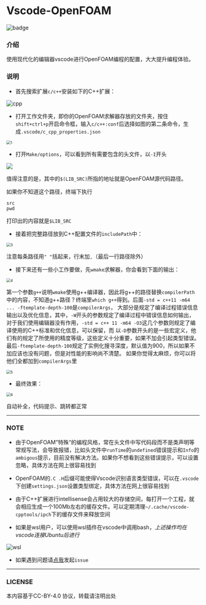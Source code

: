 # Vscode-OpenFOAM

![badge](https://img.shields.io/badge/Modern-Editor-green)

### 介绍
使用现代化的编辑器vscode进行OpenFOAM编程的配置，大大提升编程体验。

### 说明
- 首先搜索扩展`c/c++`安装如下的C++扩展：

![cpp](https://images.gitee.com/uploads/images/2020/0331/202955_2c084abc_6577728.png "cpp.png")

- 打开工作文件夹，即你的OpenFOAM求解器存放的文件夹，按住`shift+ctrl+p`开启命令框，输入`c/c++:conf`后选择如图的第二条命令，生成`.vscode/c_cpp_properties.json`

<img
src="https://images.gitee.com/uploads/images/2020/0331/203011_4ee99ad6_6577728.png" alt="1" title="1.png" style="zoom:67%;" />

- 打开`Make/options`，可以看到所有需要包含的头文件，以`-I`开头

![](https://images.gitee.com/uploads/images/2020/0331/203020_30aea035_6577728.png)

值得注意的是，其中的`$(LIB_SRC)`所指的地址就是OpenFOAM源代码路径。

如果你不知道这个路径，终端下执行

```
src
pwd
```
打印出的内容就是`$LIB_SRC`

- 接着把完整路径放到C++配置文件的`includePath`中：

<img
src="https://images.gitee.com/uploads/images/2020/0331/203027_f031cbf3_6577728.png" alt="3" title="3.png" style="zoom:67%;" />

注意每条路径用`" "`括起来，行末加`,`（最后一行路径除外）

- 接下来还有一些小工作要做，先`wmake`求解器，你会看到下面的输出：

<img
src="https://images.gitee.com/uploads/images/2020/0331/203037_0efc8c8c_6577728.png" alt="4" title="4.png" style="zoom:67%;" />

第一个参数`g++`说明`wmake`使用g++编译器，因此将g++的路径替换`compilerPath`中的内容，不知道g++路径？终端里`which g++`得到。后面`-std = c++11 -m64 ... -ftemplate-depth-100`是`compilerArgs`，
大部分是规定了编译过程错误信息输出以及优化信息，其中，`-W`开头的参数规定了编译过程中错误信息如何输出，对于我们使用编辑器没有作用，`-std = c++ 11 -m64 -O3`这几个参数则规定了编译使用的C++标准和优化信息，可以保留，而
以`-D`参数开头的是一些宏定义，他们有的规定了所使用的精度等级，这些定义十分重要，如果不加会引起类型错误。最后`-ftemplate-depth-100`规定了实例化搜寻深度，默认值为900，所以如果不加应该也没有问题，但是对性能的影响尚不清楚。
如果你觉得太麻烦，你可以将他们全都加到`compilerArgs`里

<img
src="https://images.gitee.com/uploads/images/2020/0331/203042_115e5a24_6577728.png" alt="5" title="5.png" style="zoom:67%;" />

- 最终效果：

<img
src="https://images.gitee.com/uploads/images/2020/0331/203051_8a133d47_6577728.png" alt="6 " title="6.png" style="zoom:67%;" />

自动补全，代码提示、跳转都正常

-----

### NOTE
- 由于OpenFOAM”特殊“的编程风格，常在头文件中写代码段而不是类声明等常规写法，会导致报错，比如头文件中`runTime`的`undefined`错误提示和`Info`的`ambigous`提示，目前没有解决方法。如果你不想看到这些错误提示，可以设置忽略，具体方法在网上很容易找到

- OpenFOAM的`.C .H`后缀可能使得Vscode识别语言类型错误，可以在`.vscode`下创建`settings.json`设置类型绑定，具体方法在网上很容易找到

- 由于C++扩展进行intellisense会占用较大的存储空间，每打开一个工程，就会相应生成一个100Mb左右的缓存文件。可以定期清理`~/.cache/vscode-cpptools/ipch`下的缓存文件来释放空间

- 如果是wsl用户，可以使用wsl插件在vscode中调用bash，*上述操作均在vscode连接Ubuntu后进行*

<img
src="https://images.gitee.com/uploads/images/2020/0331/203004_6b3a9480_6577728.png" alt="wsl" title="wsl.png"  />

- 如果遇到问题请[点我][1]发起`issue`

----

### LICENSE

本内容基于CC-BY-4.0 协议，转载请注明出处

[1]:https://gitee.com/fr13ndsdp/Vscode-OpenFOAM/issues/new